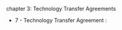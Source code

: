 chapter 3: Technology Transfer Agreements

<ul>
			<li>7 - Technology Transfer Agreement : <ul>
			</ul></li></ul>